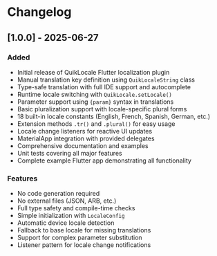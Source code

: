 # Changelog

## [1.0.0] - 2025-06-27

### Added
- Initial release of QuikLocale Flutter localization plugin
- Manual translation key definition using `QuikLocaleString` class
- Type-safe translation with full IDE support and autocomplete
- Runtime locale switching with `QuikLocale.setLocale()`
- Parameter support using `{param}` syntax in translations
- Basic pluralization support with locale-specific plural forms
- 18 built-in locale constants (English, French, Spanish, German, etc.)
- Extension methods `.tr()` and `.plural()` for easy usage
- Locale change listeners for reactive UI updates
- MaterialApp integration with provided delegates
- Comprehensive documentation and examples
- Unit tests covering all major features
- Complete example Flutter app demonstrating all functionality

### Features
- No code generation required
- No external files (JSON, ARB, etc.)
- Full type safety and compile-time checks
- Simple initialization with `LocaleConfig`
- Automatic device locale detection
- Fallback to base locale for missing translations
- Support for complex parameter substitution
- Listener pattern for locale change notifications
